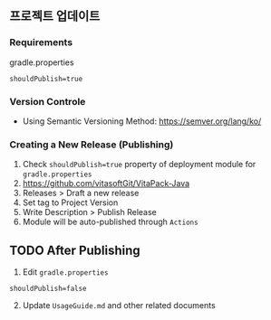 ## 프로젝트 업데이트

### Requirements

gradle.properties

```
shouldPublish=true
```

### Version Controle

- Using Semantic Versioning Method: https://semver.org/lang/ko/

### Creating a New Release (Publishing)

1. Check `shouldPublish=true` property of deployment module for `gradle.properties`
2. https://github.com/vitasoftGit/VitaPack-Java
3. Releases > Draft a new release
4. Set tag to Project Version
5. Write Description > Publish Release
6. Module will be auto-published through `Actions`

## TODO After Publishing
1. Edit `gradle.properties`

```
shouldPublish=false
```

2. Update `UsageGuide.md` and other related documents
